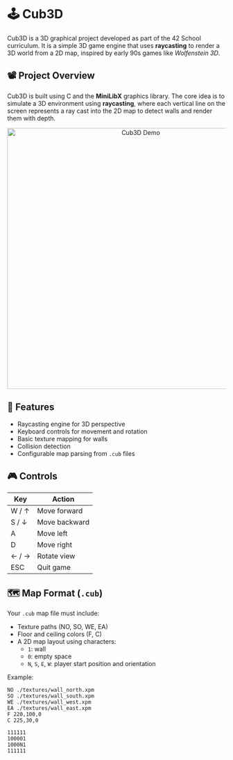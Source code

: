 # 🕹️ Cub3D

Cub3D is a 3D graphical project developed as part of the 42 School curriculum. It is a simple 3D game engine that uses **raycasting** to render a 3D world from a 2D map, inspired by early 90s games like *Wolfenstein 3D*.

## 📽️ Project Overview

Cub3D is built using C and the **MiniLibX** graphics library. The core idea is to simulate a 3D environment using **raycasting**, where each vertical line on the screen represents a ray cast into the 2D map to detect walls and render them with depth.

<p align="center">
  <img src="path/to/demo.gif" alt="Cub3D Demo" width="600"/>
</p>

## 🔧 Features

- Raycasting engine for 3D perspective
- Keyboard controls for movement and rotation
- Basic texture mapping for walls
- Collision detection
- Configurable map parsing from `.cub` files

## 🎮 Controls

| Key       | Action          |
|-----------|-----------------|
| W / ↑     | Move forward    |
| S / ↓     | Move backward   |
| A         | Move left     |
| D         | Move right    |
| ← / →     | Rotate view     |
| ESC       | Quit game       |

## 🗺️ Map Format (`.cub`)

Your `.cub` map file must include:
- Texture paths (NO, SO, WE, EA)
- Floor and ceiling colors (F, C)
- A 2D map layout using characters:
  - `1`: wall
  - `0`: empty space
  - `N`, `S`, `E`, `W`: player start position and orientation

Example:
```plaintext
NO ./textures/wall_north.xpm
SO ./textures/wall_south.xpm
WE ./textures/wall_west.xpm
EA ./textures/wall_east.xpm
F 220,100,0
C 225,30,0

111111
100001
1000N1
111111
